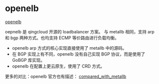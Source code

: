 # openelb

[openelb](https://github.com/kubesphere/openelb)

oepnelb 是 qingcloud 开源的 loadbalancer 方案。
与 metallb 相同，支持 arp 和 bgp 两种方式。也均支持 ECMP 等价路由进行负载均衡。

- openelb arp 方式的核心实现直接使用了 metallb 中的源码。
- 在 BGP 实现上有不同，openelb 没有自己实现 BGP 协议，而是使用了 GoBGP 库实现。
- openelb 在配置上更云原生，使用了 CRD 方式。

更多的对比：openelb 官方也有描述：
[compared_with_metallb](https://github.com/kubesphere/openelb/blob/master/doc/zh/compared_with_metallb.md)
